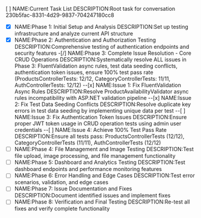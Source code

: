 [ ] NAME:Current Task List DESCRIPTION:Root task for conversation 230b5fac-8331-4d29-9837-704247180cc8
-[x] NAME:Phase 1: Initial Setup and Analysis DESCRIPTION:Set up testing infrastructure and analyze current API structure
-[x] NAME:Phase 2: Authentication and Authorization Testing DESCRIPTION:Comprehensive testing of authentication endpoints and security features
-[/] NAME:Phase 3: Complete Issue Resolution - Core CRUD Operations DESCRIPTION:Systematically resolve ALL issues in Phase 3: FluentValidation async rules, test data seeding conflicts, authentication token issues, ensure 100% test pass rate (ProductsControllerTests: 12/12, CategoryControllerTests: 11/11, AuthControllerTests: 12/12)
--[x] NAME:Issue 1: Fix FluentValidation Async Rules DESCRIPTION:Resolve ProductAvailabilityValidator async rules incompatibility with ASP.NET validation pipeline
--[x] NAME:Issue 2: Fix Test Data Seeding Conflicts DESCRIPTION:Resolve duplicate key errors in test data seeding by implementing unique data per test
--[ ] NAME:Issue 3: Fix Authentication Token Issues DESCRIPTION:Ensure proper JWT token usage in CRUD operation tests using admin user credentials
--[ ] NAME:Issue 4: Achieve 100% Test Pass Rate DESCRIPTION:Ensure all tests pass: ProductsControllerTests (12/12), CategoryControllerTests (11/11), AuthControllerTests (12/12)
-[ ] NAME:Phase 4: File Management and Image Testing DESCRIPTION:Test file upload, image processing, and file management functionality
-[ ] NAME:Phase 5: Dashboard and Analytics Testing DESCRIPTION:Test dashboard endpoints and performance monitoring features
-[ ] NAME:Phase 6: Error Handling and Edge Cases DESCRIPTION:Test error scenarios, validation, and edge cases
-[ ] NAME:Phase 7: Issue Documentation and Fixes DESCRIPTION:Document identified issues and implement fixes
-[ ] NAME:Phase 8: Verification and Final Testing DESCRIPTION:Re-test all fixes and verify complete functionality